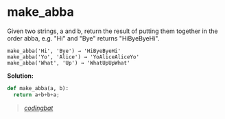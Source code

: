# make_abba

Given two strings, a and b, return the result of putting them together in the order abba, e.g. "Hi" and "Bye" returns "HiByeByeHi".

```
make_abba('Hi', 'Bye') → 'HiByeByeHi'
make_abba('Yo', 'Alice') → 'YoAliceAliceYo'
make_abba('What', 'Up') → 'WhatUpUpWhat'
```

**Solution:**

```python
def make_abba(a, b):
  return a+b+b+a;
```

> _[codingbat](https://codingbat.com/prob/p182144)_